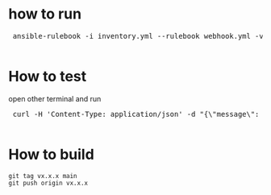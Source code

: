 how to run
==========

<pre>
 ansible-rulebook -i inventory.yml --rulebook webhook.yml -v
 </pre>

 How to test
 ==========
 open other terminal and run 

 <pre>
 curl -H 'Content-Type: application/json' -d "{\"message\": \"Ansible is super cool\"}" 127.0.0.1:5000/endpoint
 </pre>


How to build
======
```
git tag vx.x.x main
git push origin vx.x.x
```